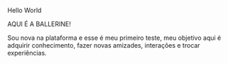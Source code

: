 Hello World 

AQUI É A BALLERINE!

Sou nova na plataforma e esse é meu primeiro teste, meu objetivo aqui é adquirir conhecimento, fazer novas amizades, interações  e trocar experiências. 
